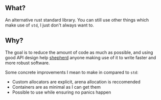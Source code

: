 What?
-----

An alternative rust standard library. You can still use other things which make
use of `std`, I just don't always want to.

Why?
----

The goal is to reduce the amount of code as much as possible, and using good
API design help [shepherd][1] anyone making use of it to write faster and more
robust software.

Some concrete improvements I mean to make in compared to `std`:

- Custom allocators are explicit, arena allocation is reccomended
- Containers are as minimal as I can get them
- Possible to use while ensuring no panics happen

[1]: https://nibblestew.blogspot.com/2020/03/its-not-what-programming-languages-do.html

